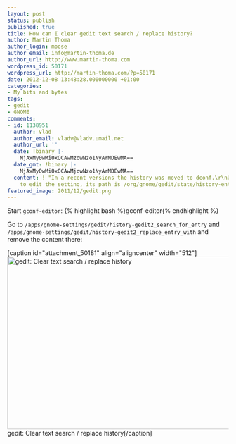 ```yaml
---
layout: post
status: publish
published: true
title: How can I clear gedit text search / replace history?
author: Martin Thoma
author_login: moose
author_email: info@martin-thoma.de
author_url: http://www.martin-thoma.com
wordpress_id: 50171
wordpress_url: http://martin-thoma.com/?p=50171
date: 2012-12-08 13:48:28.000000000 +01:00
categories:
- My bits and bytes
tags:
- gedit
- GNOME
comments:
- id: 1138951
  author: Vlad
  author_email: vladv@vladv.umail.net
  author_url: ''
  date: !binary |-
    MjAxMy0wMi0xOCAwMzowNzo1NyArMDEwMA==
  date_gmt: !binary |-
    MjAxMy0wMi0xOCAwMjowNzo1NyArMDEwMA==
  content: ! "In a recent versions the history was moved to dconf.\r\nUse dconf-editor
    to edit the setting, its path is /org/gnome/gedit/state/history-entry."
featured_image: 2011/12/gedit.png
---
```

Start <code>gconf-editor</code>:
{% highlight bash %}gconf-editor{% endhighlight %}

Go to <code>/apps/gnome-settings/gedit/history-gedit2_search_for_entry</code> and <code>/apps/gnome-settings/gedit/history-gedit2_replace_entry_with</code> and remove the content there:

[caption id="attachment_50181" align="aligncenter" width="512"]<a href="http://martin-thoma.com/wp-content/uploads/2012/12/gedit-remove-text-search-history.png"><img src="http://martin-thoma.com/wp-content/uploads/2012/12/gedit-remove-text-search-history.png" alt="gedit: Clear text search / replace history" title="gedit: Clear text search / replace history" width="512" height="392" class="size-full wp-image-50181" /></a> gedit: Clear text search / replace history[/caption]
